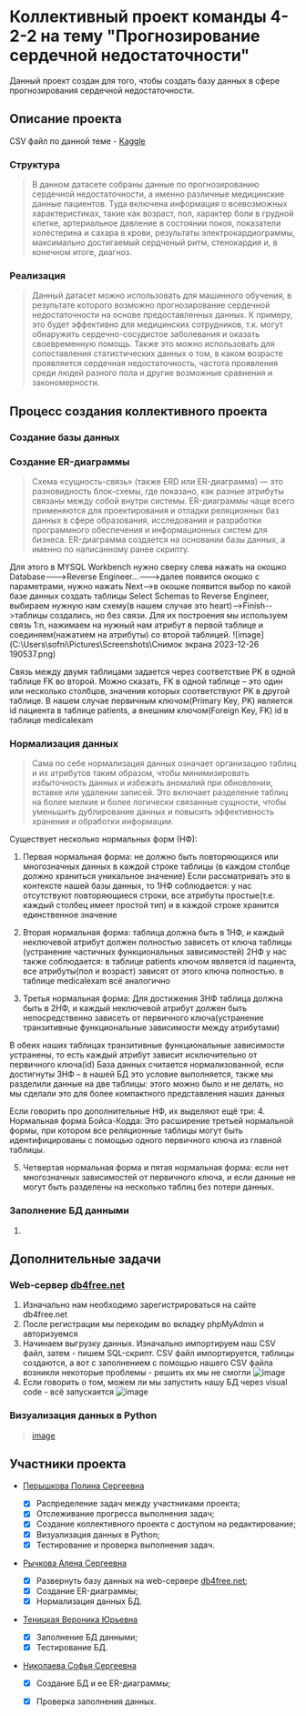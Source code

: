 # Коллективный проект команды 4-2-2 на тему "Прогнозирование сердечной недостаточности"

Данный проект создан для того, чтобы создать базу данных в сфере прогнозирования сердечной недостаточности.

## Описание проекта

CSV файл по данной теме - [Kaggle](https://www.kaggle.com/datasets/fedesoriano/heart-failure-prediction)

### Структура
>В данном датасете собраны данные по прогнозированию сердечной недостаточности, а именно различные медицинские данные пациентов. Туда включена информация о всевозможных характеристиках, такие как возраст, пол, характер боли в грудной клетке,
>артериальное давление в состоянии покоя, показатели холестерина и сахара в крови, результаты электрокардиограммы, максимально достигаемый сердченый ритм, стенокардия и, в конечном итоге, диагноз.

### Реализация
>Данный датасет можно использовать для машинного обучения, в результате которого возможно прогнозирование сердечной недостаточности на основе предоставленных данных. К примеру, это будет эффективно для медицинских сотрудников, т.к.
>могут обнаружить сердечно-сосудистое заболевания и оказать своевременную помощь. Также это можно использовать для сопоставления статистических данных о том, в каком возрасте проявляется сердечная недостаточность, частота проявления
>среди людей разного пола и другие возможные сравнения и закономерности.

## Процесс создания коллективного проекта

### Создание базы данных
>



### Создание ER-диаграммы
>Схема «сущность-связь» (также ERD или ER-диаграмма) — это разновидность блок-схемы, где показано, как разные атрибуты связаны между собой внутри системы. ER-диаграммы чаще всего применяются для проектирования и отладки реляционных баз данных в сфере образования, исследования и разработки программного обеспечения и информационных систем для бизнеса. ER-диаграмма создается на основании базы данных, а именно по написанному ранее скрипту.

Для этого в MYSQL Workbench нужно сверху слева нажать на окошко Database--->Reverse Engineer...--->далее появится окошко с параметрами, нужно нажать Next-->в окошке появится выбор по какой базе данных создать таблицы Select Schemas to Reverse Engineer, выбираем нужную нам схему(в нашем случае это heart)-->Finish-->таблицы создались, но без связи. Для их построения мы используем связь 1:n, нажимаем на нужный нам атрибут в первой таблице и соединяем(нажатием на атрибуты) со второй таблицей. 
![image](C:\Users\sofni\Pictures\Screenshots\Снимок экрана 2023-12-26 190537.png)

Связь между двумя таблицами задается через соответствие PK в одной таблице FK во второй. Можно сказать, FK в одной таблице – это один или несколько столбцов, значения которых соответствуют PK в другой таблице. В нашем случае первичным ключом(Primary Key, PK) является id пациента в таблице patients, а внешним ключом(Foreign Key, FK) id в таблице medicalexam

### Нормализация данных
>Сама по себе нормализация данных означает организацию таблиц и их атрибутов таким образом, чтобы минимизировать избыточность данных и избежать аномалий при обновлении, вставке или удалении записей. Это включает разделение таблиц на более мелкие и более логически связанные сущности, чтобы уменьшить дублирование данных и повысить эффективность хранения и обработки информации.

Существует несколько нормальных форм (НФ):
1. Первая нормальная форма: не должно быть повторяющихся или многозначных данных в каждой строке таблицы (в каждом столбце должно храниться уникальное значение)
Если рассматривать это в контексте нашей базы данных, то 1НФ соблюдается: у нас отсутствуют повторяющиеся строки, все атрибуты простые(т.е. каждый столбец имеет простой тип) и в каждой строке хранится единственное значение 

2. Вторая нормальная форма: таблица должна быть в 1НФ, и каждый неключевой атрибут должен полностью зависеть от ключа таблицы (устранение частичных функциональных зависимостей)
2НФ у нас также  соблюдается: в таблице patients ключом является id пациента, все атрибуты(пол и возраст) зависят от этого ключа полностью.
в таблице medicalexam всё аналогично

3. Третья нормальная форма: Для достижения 3НФ таблица должна быть в 2НФ, и каждый неключевой атрибут должен быть непосредственно зависеть от первичного ключа(устранение транзитивные функциональные зависимости между атрибутами)

В обеих наших таблицах транзитивные функциональные зависимости устранены, то есть каждый атрибут зависит исключительно от первичного ключа(id)
База данных считается нормализованной, если достигнуты 3НФ – в нашей БД это условие выполняется, также мы разделили данные на две таблицы: этого можно было и не делать, но мы сделали это для более компактного представления наших данных

Если говорить про дополнительные НФ, их выделяют ещё три:
4. Нормальная форма Бойса-Кодда: Это расширение третьей нормальной формы, при котором все реляционные таблицы могут быть идентифицированы с помощью одного первичного ключа из главной таблицы.

5. Четвертая нормальная форма и пятая нормальная форма: если нет многозначных зависимостей от первичного ключа, и если данные не могут быть разделены на несколько таблиц без потери данных.


### Заполнение БД данными
>
1.

## Дополнительные задачи

### Web-сервер [db4free.net](https://db4free.net/)
>
1. Изначально нам необходимо зарегистрироваться на сайте db4free.net
2. После регистрации мы переходим во вкладку phpMyAdmin и авторизуемся
3. Начинаем выгрузку данных. Изначально импортируем наш CSV файл, затем - пишем SQL-скрипт. CSV файл импортируется, таблицы создаются, а вот с заполнением с помощью нашего CSV файла возникли некоторые проблемы - решить их мы не смогли
![image](https://github.com/PeryshkovaP/4-2-2_Project/assets/146061871/66c3e13a-f523-4b34-bf22-c3a3fcffabce)
4. Если говорить о том, можем ли мы запустить нашу БД через visual code - всё запускается
![image](https://github.com/PeryshkovaP/4-2-2_Project/assets/146061871/3a47752d-ae09-42b4-b42d-4b824dc347c4)

### Визуализация данных в Python

> [image](https://sun9-6.userapi.com/impg/58xWMvzPcghhvYAtSKSpJPf5CGXGN576OgdACQ/NvkuGm-dfTA.jpg?size=470x147&quality=96&sign=0360f32c3d34c53dfb42b7e78912c1d0&type=album)


## Участники проекта 

* [Перышкова Полина Сергеевна](https://github.com/PeryshkovaP)

    - [x] Распределение задач между участниками проекта;
    - [x] Отслеживание прогресса выполнения задач;
    - [x] Создание коллективного проекта с доступом на редактирование;
    - [x] Визуализация данных в Python;
    - [x] Тестирование и проверка выполнения задач.
    
* [Рычкова Алена Сергеевна](https://github.com/aaalenushkaa)
  
    - [x] Развернуть базу данных на web-сервере [db4free.net](https://db4free.net/);
    - [x] Создание ER-диаграммы;
    - [x] Нормализация данных БД.
   
* [Теницкая Вероника Юрьевна](https://github.com/tenitskayav)
  
    - [x] Заполнение БД данными;
    - [x] Тестирование БД.

* [Николаева Софья Сергеевна](https://github.com/sofya365)

    - [x] Создание БД и ее ER-диаграммы;
    - [x] Проверка заполнения данных.






